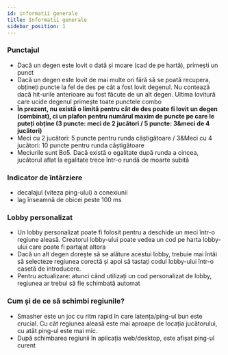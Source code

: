 ```yaml
---
id: informatii generale
title: Informatii generale
sidebar_position: 1
---
```


### Punctajul

- Dacă un degen este lovit o dată și moare (cad de pe hartă), primești un punct
- Dacă un degen este lovit de mai multe ori fără să se poată recupera, obțineți puncte la fel de des pe cât a fost lovit degenul. Nu contează dacă hit-urile anterioare au fost făcute de un alt degen. Ultima lovitură care ucide degenul primește toate punctele combo
- **În prezent, nu există o limită pentru cât de des poate fi lovit un degen (combinat), ci un plafon pentru numărul maxim de puncte pe care le puteți obține (3 puncte: meci de 2 jucători / 5 puncte: 3&meci de 4 jucători)**
- Meci cu 2 jucători: 5 puncte pentru runda câștigătoare / 3&Meci cu 4 jucători: 10 puncte pentru runda câștigătoare
- Meciurile sunt Bo5. Dacă există o egalitate după runda a cincea, jucătorul aflat la egalitate trece într-o rundă de moarte subită

### Indicator de întârziere

- decalajul (viteza ping-ului) a conexiunii
- lag înseamnă de obicei peste 100 ms

### Lobby personalizat

- Un lobby personalizat poate fi folosit pentru a deschide un meci într-o regiune aleasă. Creatorul lobby-ului poate vedea un cod pe harta lobby-ului care poate fi partajat altora
- Dacă un alt degen dorește să se alăture acestui lobby, trebuie mai întâi să selecteze regiunea corectă și apoi să tastați codul lobby-ului într-o casetă de introducere.
- Pentru actualizare: atunci când utilizați un cod personalizat de lobby, regiunea ar trebui să fie schimbată automat

### Cum și de ce să schimbi regiunile?

- Smasher este un joc cu ritm rapid în care latența/ping-ul bun este crucial. Cu cât regiunea aleasă este mai aproape de locația jucătorului, cu atât ping-ul este mai mic.
- După schimbarea regiunii în aplicația web/desktop, este afișat ping-ul curent
